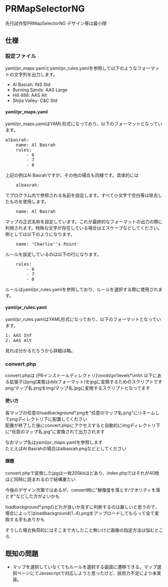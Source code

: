 # PRMapSelectorNG
先行試作型PRMapSelectorNG
デザイン等は最小限

## 仕様
### 設定ファイル
yaml/pr\_maps.yamlとyaml/pr\_rules.yamlを参照して以下のようなフォーマットの文字列を出力します。

* Al Basrah: INS Std
* Burning Sands: AAS Large
* Hill 488: AAS Alt
* Shijia Valley: C&C Std 

#### yaml/pr\_maps.yaml
yaml/pr\_maps.yamlはYAML形式になっており、以下のフォーマットとなっています。
<pre>
albasrah:
    name: Al Basrah
	rules:
        - 6
    	- 7
    	- 8
</pre>
上記の例はAl Basrahですが、その他の場合も同様です。具体的には
<pre>
    albasrah:
</pre>
でプログラム内で参照される名前を設定します。すべて小文字で空白等は除去したものを使用します。
<pre>
    name: Al Basrah
</pre>
マップの正式名称を設定しています。これが最終的なフォーマットの出力の際に利用されます。特殊な文字が存在している場合はエスケープなどしてください。例としては以下のようになります。
<pre>
    name: 'Charlie''s Point'
</pre>
ルールを設定しているのは以下の行になります。
<pre>
	rules:
        - 6
    	- 7
    	- 8
</pre>
ルールはyaml/pr\_rules.yamlを参照しており、ルールを選択する際に使用されます。

#### yaml/pr\_rules.yaml
yaml/pr\_rules.yamlはYAML形式になっており、以下のフォーマットとなっています。
<pre>
1: AAS Inf
2: AAS Alt
</pre>
見れば分かるだろうから詳細は略。

### convert.php
convert.phpは {PRインストールディレクトリ}\mods\pr\levels\*\info\ 以下にある拡張子はpng(実態はddsフォーマット)をjpgに変換するためのスクリプトです  
png/マップ名.pngをimg/マップ名.jpgに変換するスクリプトとなってます  
#### 使い方
各マップの任意のloadbackground*.pngを"任意のマップ名.png"にリネームしてpngディレクトリ下に配置してください  
配置が終了した後にconvert.phpにアクセスすると自動的にimgディレクトリ下に"任意のマップ名.jpg"に変換されて出力されます  

なおマップ名はyaml/pr\_maps.yamlを参照します  
たとえばAl Basrahの場合はalbasrah.pngなどとしてください  

#### 課題
convert.phpで変換したjpgは一枚200kbほどあり、index.phpではそれが40枚ほど同時に読まれるので結構重たい

今後のデザイン次第ではあるが、convert時に"解像度を落とす/クオリティを落とす"などした方がよいかも

loadbackground*.pngのどれが良いか見ずに判断するのは厳しいと思うので、場合によってはloadbackground{1..4}.pngをアップロードしてもらって全て変換する手もありかも

そうした場合負荷的にはそこまで大したこと無いけど画像の指定方法は悩むところ


## 既知の問題

* マップを選択していなくてもルールを選択する画面に遷移できる。マップ選択ページにてJavascriptで対応しようと思ったけど、技術力不足により未実装。

